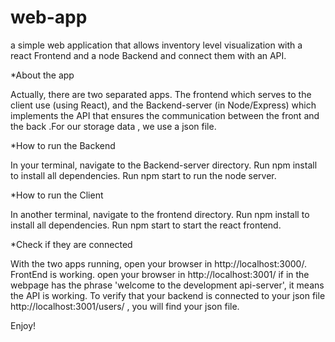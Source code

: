 # web-app

a simple web application that allows inventory level visualization with a react Frontend and a node Backend and connect them with an API.

*About the app

Actually, there are two separated apps. The frontend which serves to the client use  (using React), and the Backend-server (in Node/Express) which implements the API that ensures the communication between the front and the back .For our storage data , we use a json file.

*How to run the Backend 

In your terminal, navigate to the Backend-server directory.
Run npm install to install all dependencies.
Run npm start to run the node server.

*How to run the Client

In another terminal, navigate to the frontend directory.
Run npm install to install all dependencies.
Run npm start to start the  react frontend.

*Check if they are connected

With the two apps running, open your browser in http://localhost:3000/. FrontEnd is working.
open your browser in  http://localhost:3001/ if in the webpage has the phrase 'welcome to the development api-server', it means the API is working. To verify that your backend is connected to your json file http://localhost:3001/users/  , you will find your json file.

Enjoy!
